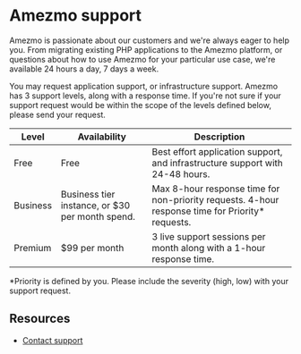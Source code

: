 # Amezmo support

Amezmo is passionate about our customers and we're always eager to help you. From migrating existing PHP applications
to the Amezmo platform, or questions about how to use Amezmo for your particular use case,
we're available 24 hours a day, 7 days a week.

You may request application support, or infrastructure support. Amezmo has 3 support levels, along with a response
time. If you're not sure if your support request would be within the scope of the levels defined below,
please send your request.

| Level | Availability | Description
--------|--------------|------------
Free | Free | Best effort application support, and infrastructure support with 24-48 hours.
Business | Business tier instance, or $30 per month spend. | Max 8-hour response time for non-priority requests.  4-hour response time for Priority* requests.
Premium | $99 per month | 3 live support sessions per month along with a 1-hour response time.                                                        


*Priority is defined by you. Please include the severity (high, low) with your support request.


## Resources
- [Contact support](/support)